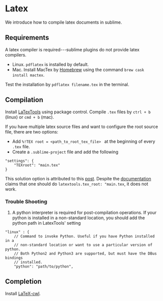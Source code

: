 # Latex
We introduce how to compile latex documents in sublime.

## Requirements
A latex compiler is required---sublime plugins do not provide latex compilers.

- Linux. `pdflatex` is installed by default.
- Mac. Install MacTex by [Homebrew](https://brew.sh) using the command `brew cask install mactex`.

Test the installation by `pdflatex filename.tex` in the terminal.

## Compilation

Install [LaTexTools](https://latextools.readthedocs.io/en/latest/) using package control.
Compile `.tex` files by `ctrl + b` (linux) or `cmd + b` (mac).

If you have multiple latex source files and want to configure the root source file, there are two options:

- Add `%!TEX root = <path_to_root_tex_file> ` at the beginning of every `.tex` file.
- Create a `.sublime-project` file and add the following
```
"settings": {
    "TEXroot": "main.tex"
}
```
This solution option is attributed to this [post](https://tex.stackexchange.com/questions/174886/how-to-set-main-file-in-latextools-with-sublime-text-3-editor). Despite the [documentation](https://latextools.readthedocs.io/en/latest/settings/#builder-settings) claims that one should do `latextools.tex_root: "main.tex`, it does not work.

### Trouble Shooting
1. A python interpreter is required for post-compilation operations. If your python is installed in a non-standard location, you should add the python path in LatexTools' setting
```
"linux" : {
    // Command to invoke Python. Useful if you have Python installed in a
    // non-standard location or want to use a particular version of python.
    // Both Python2 and Python3 are supported, but must have the DBus bindings
    // installed.
    "python": "path/to/python",
```

## Completion

Install [LaTeX-cwl](https://packagecontrol.io/packages/LaTeX-cwl).